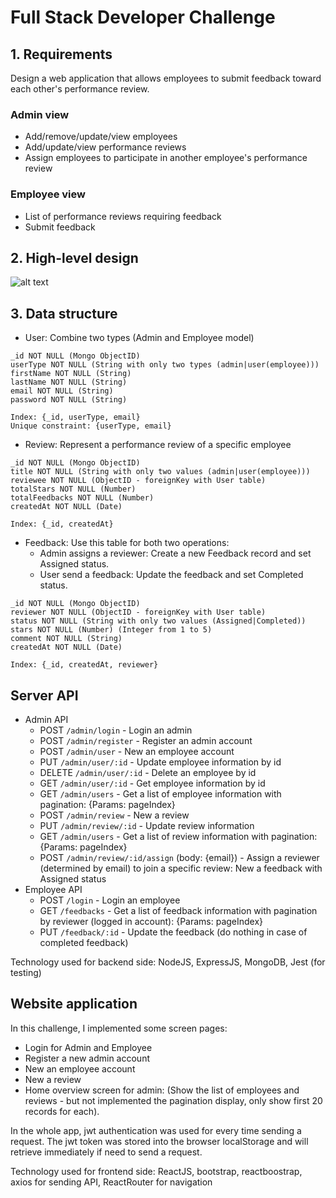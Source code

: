 # Full Stack Developer Challenge
## 1. Requirements
Design a web application that allows employees to submit feedback toward each other's performance review.

### Admin view
* Add/remove/update/view employees
* Add/update/view performance reviews
* Assign employees to participate in another employee's performance review

### Employee view
* List of performance reviews requiring feedback
* Submit feedback

## 2. High-level design

![alt text](https://user-images.githubusercontent.com/9964409/104837329-25d7d400-58f7-11eb-83e7-5b90f4b71ee8.png)

## 3. Data structure

* User: Combine two types (Admin and Employee model)
```
_id NOT NULL (Mongo ObjectID)
userType NOT NULL (String with only two types (admin|user(employee)))
firstName NOT NULL (String)
lastName NOT NULL (String)
email NOT NULL (String)
password NOT NULL (String)

Index: {_id, userType, email}
Unique constraint: {userType, email}
```
* Review: Represent a performance review of a specific employee
```
_id NOT NULL (Mongo ObjectID)
title NOT NULL (String with only two values (admin|user(employee)))
reviewee NOT NULL (ObjectID - foreignKey with User table)
totalStars NOT NULL (Number)
totalFeedbacks NOT NULL (Number)
createdAt NOT NULL (Date)

Index: {_id, createdAt}
```
* Feedback: Use this table for both two operations:
  * Admin assigns a reviewer: Create a new Feedback record and set Assigned status.
  * User send a feedback: Update the feedback and set Completed status.
```
_id NOT NULL (Mongo ObjectID)
reviewer NOT NULL (ObjectID - foreignKey with User table)
status NOT NULL (String with only two values (Assigned|Completed))
stars NOT NULL (Number) (Integer from 1 to 5)
comment NOT NULL (String)
createdAt NOT NULL (Date)

Index: {_id, createdAt, reviewer}
```

## Server API
* Admin API
  * POST ```/admin/login``` - Login an admin
  * POST ```/admin/register``` - Register an admin account
  * POST ```/admin/user``` - New an employee account
  * PUT ```/admin/user/:id``` - Update employee information by id
  * DELETE ```/admin/user/:id``` - Delete an employee by id
  * GET ```/admin/user/:id``` - Get employee information by id
  * GET ```/admin/users``` - Get a list of employee information with pagination: {Params: pageIndex}
  * POST ```/admin/review``` - New a review
  * PUT ```/admin/review/:id``` - Update review information
  * GET ```/admin/users``` - Get a list of review information with pagination: {Params: pageIndex}
  * POST ```/admin/review/:id/assign``` (body: {email}) - Assign a reviewer (determined by email) to join a specific review: New a feedback with Assigned status
* Employee API
  * POST ```/login``` - Login an employee
  * GET ```/feedbacks``` - Get a list of feedback information with pagination by reviewer (logged in account): {Params: pageIndex}
  * PUT ```/feedback/:id``` - Update the feedback (do nothing in case of completed feedback)

Technology used for backend side: NodeJS, ExpressJS, MongoDB, Jest (for testing)

## Website application
In this challenge, I implemented some screen pages:
  * Login for Admin and Employee
  * Register a new admin account
  * New an employee account
  * New a review
  * Home overview screen for admin: (Show the list of employees and reviews - but not implemented the pagination display, only show first 20 records for each).

In the whole app, jwt authentication was used for every time sending a request. The jwt token was stored into the browser localStorage and will retrieve immediately if need to send a request.

Technology used for frontend side: ReactJS, bootstrap, reactboostrap, axios for sending API, ReactRouter for navigation
